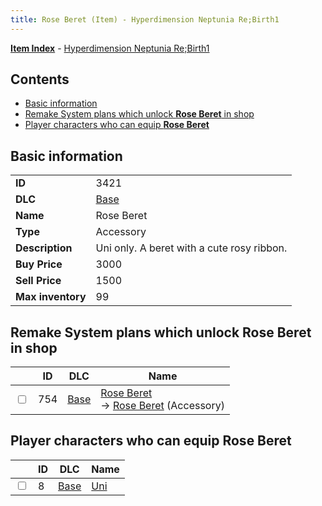 ```yaml
---
title: Rose Beret (Item) - Hyperdimension Neptunia Re;Birth1
---
```


[**Item Index**](/neptunia/rb1/item/index.html) - [Hyperdimension Neptunia Re;Birth1](/neptunia/rb1)

## Contents

- [Basic information](#basic-information)
- [Remake System plans which unlock **Rose Beret** in shop](#remake-system-plans-which-unlock-rose-beret-in-shop)
- [Player characters who can equip **Rose Beret**](#player-characters-who-can-equip-rose-beret)

## Basic information

|   |   |
| -- | -- |
| **ID** | 3421 |
| **DLC** | [Base](/neptunia/rb1/dlc/1-base.html) |
| **Name** | Rose Beret |
| **Type** | Accessory |
| **Description** | Uni only. A beret with a cute rosy ribbon. |
| **Buy Price** | 3000 |
| **Sell Price** | 1500 |
| **Max inventory** | 99 |


## Remake System plans which unlock **Rose Beret** in shop

|    | ID | DLC | Name |
| -- | -- | --- | ---- |
| <input type="checkbox" id="rb1-remake-1-754" class="trackbox" /> | 754 | [Base](/neptunia/rb1/dlc/1-base.html) | [Rose Beret](/neptunia/rb1/remake/1-754-rose-beret.html)<br /> → [Rose Beret](/neptunia/rb1/item/1-3421-rose-beret.html) (Accessory) |


## Player characters who can equip **Rose Beret**

|    | ID | DLC | Name |
| -- | -- | --- | ---- |
| <input type="checkbox" id="rb1-player-1-8" class="trackbox" /> | 8 | [Base](/neptunia/rb1/dlc/1-base.html) | [Uni](/neptunia/rb1/player/1-8-uni.html) |

